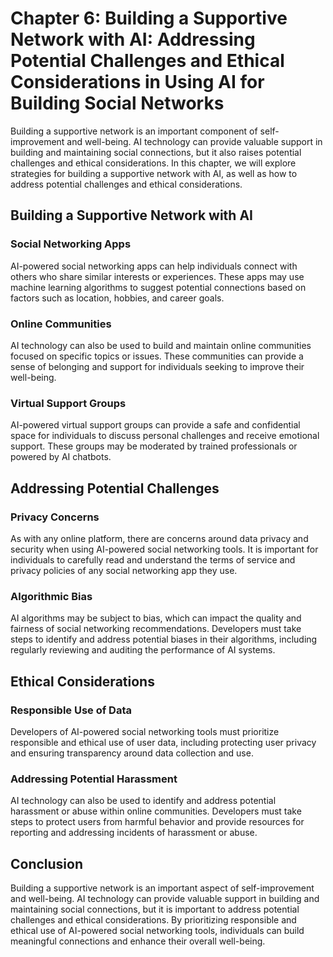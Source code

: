 Chapter 6: Building a Supportive Network with AI: Addressing Potential Challenges and Ethical Considerations in Using AI for Building Social Networks
=====================================================================================================================================================

Building a supportive network is an important component of self-improvement and well-being. AI technology can provide valuable support in building and maintaining social connections, but it also raises potential challenges and ethical considerations. In this chapter, we will explore strategies for building a supportive network with AI, as well as how to address potential challenges and ethical considerations.

Building a Supportive Network with AI
-------------------------------------

### Social Networking Apps

AI-powered social networking apps can help individuals connect with others who share similar interests or experiences. These apps may use machine learning algorithms to suggest potential connections based on factors such as location, hobbies, and career goals.

### Online Communities

AI technology can also be used to build and maintain online communities focused on specific topics or issues. These communities can provide a sense of belonging and support for individuals seeking to improve their well-being.

### Virtual Support Groups

AI-powered virtual support groups can provide a safe and confidential space for individuals to discuss personal challenges and receive emotional support. These groups may be moderated by trained professionals or powered by AI chatbots.

Addressing Potential Challenges
-------------------------------

### Privacy Concerns

As with any online platform, there are concerns around data privacy and security when using AI-powered social networking tools. It is important for individuals to carefully read and understand the terms of service and privacy policies of any social networking app they use.

### Algorithmic Bias

AI algorithms may be subject to bias, which can impact the quality and fairness of social networking recommendations. Developers must take steps to identify and address potential biases in their algorithms, including regularly reviewing and auditing the performance of AI systems.

Ethical Considerations
----------------------

### Responsible Use of Data

Developers of AI-powered social networking tools must prioritize responsible and ethical use of user data, including protecting user privacy and ensuring transparency around data collection and use.

### Addressing Potential Harassment

AI technology can also be used to identify and address potential harassment or abuse within online communities. Developers must take steps to protect users from harmful behavior and provide resources for reporting and addressing incidents of harassment or abuse.

Conclusion
----------

Building a supportive network is an important aspect of self-improvement and well-being. AI technology can provide valuable support in building and maintaining social connections, but it is important to address potential challenges and ethical considerations. By prioritizing responsible and ethical use of AI-powered social networking tools, individuals can build meaningful connections and enhance their overall well-being.
